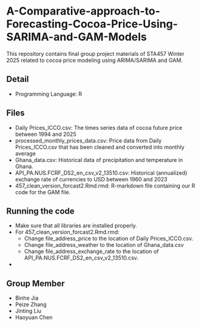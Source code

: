 # A-Comparative-approach-to-Forecasting-Cocoa-Price-Using-SARIMA-and-GAM-Models
This repository contains final group project materials of STA457 Winter 2025 related to cocoa price modeling using ARIMA/SARIMA and GAM. 

## Detail
- Programming Language: R

## Files
- Daily Prices_ICCO.csv: The times series data of cocoa future price between 1994 and 2025
- processed_monthly_prices_data.csv: Price data from Daily Prices_ICCO.csv that has been cleaned and converted into monthly average
- Ghana_data.csv: Historical data of precipitation and temperature in Ghana.
- API_PA.NUS.FCRF_DS2_en_csv_v2_13510.csv: Historical (annualized) exchange rate of currencies to USD between 1960 and 2023
- 457_clean_version_forcast2.Rmd.rmd: R-markdown file containing our R code for the GAM file.
## Running the code
- Make sure that all libraries are installed properly.
- For 457_clean_version_forcast2.Rmd.rmd:
    - Change file_address_price to the location of Daily Prices_ICCO.csv.
    - Change file_address_weather to the location of Ghana_data.csv
    - Change file_address_exchange_rate to the location of API_PA.NUS.FCRF_DS2_en_csv_v2_13510.csv.
- 
## Group Member
- Binhe Jia
- Peize Zhang
- Jinting Liu
- Haoyuan Chen
